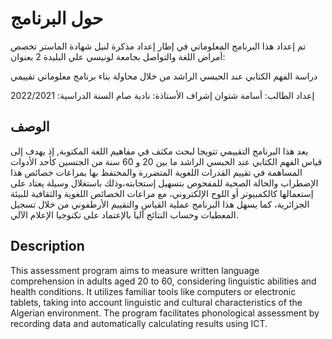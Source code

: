 # حول البرنامج

تم إعداد هذا البرنامج المعلوماتي في إطار إعداد مذكرة لنيل شهادة الماستر تخصص أمراض اللغة والتواصل بجامعة لونيسي علي البليدة 2 بعنوان:

دراسة الفهم الكتابي عند الحبسي الراشد من خلال محاولة بناء برنامج معلوماتي تقييمي

إعداد الطالب: أسامة شتوان
إشراف الأستاذة: نادية صام
السنة الدراسية: 2022/2021

## الوصف

يعد هذا البرنامج التقييمي تتويجا لبحث مكثف في مفاهيم اللغة المكتوبة, إذ يهدف إلى قياس الفهم الكتابي عند الحبسي الراشد ما بين 20 و 60 سنة من الجنسين كأحد الأدوات المساهمة في تقييم القدرات اللغوية المتضررة والمحتفظ بها بمراعات خصائص هذا الإضطراب والحالة الصحية للمفحوص بتسهيل إستجابته،وذلك باستغلال وسيلة يعتاد على إستعمالها كالكمبيوتر أو اللوح الإلكتروني، مع مراعات الخصائص اللغوية والثقافية للبيئة الجزائرية، كما يسهل هذا البرنامج عملية القياس والتقييم الأرطفوني من خلال تسجيل المعطيات وحساب النتائج آليا بالإعتماد على تكنوجيا الإعلام الآلي.

## Description

This assessment program aims to measure written language comprehension in adults aged 20 to 60, considering linguistic abilities and health conditions. It utilizes familiar tools like computers or electronic tablets, taking into account linguistic and cultural characteristics of the Algerian environment. The program facilitates phonological assessment by recording data and automatically calculating results using ICT.
